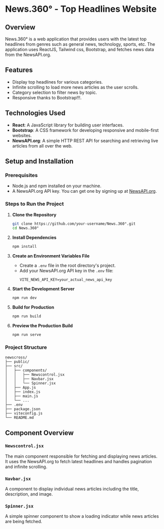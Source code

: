 # News.360° - Top Headlines Website

## Overview
News.360° is a web application that provides users with the latest top headlines from genres such as general news, technology, sports, etc. The application uses ReactJS, Tailwind css, Bootstrap, and fetches news data from the NewsAPI.org.

## Features
- Display top headlines for various categories.
- Infinite scrolling to load more news articles as the user scrolls.
- Category selection to filter news by topic.
- Responsive thanks to Bootstrap!!!.

## Technologies Used
- **React**: A JavaScript library for building user interfaces.
- **Bootstrap**: A CSS framework for developing responsive and mobile-first websites.
- **NewsAPI.org**: A simple HTTP REST API for searching and retrieving live articles from all over the web.

## Setup and Installation

### Prerequisites
- Node.js and npm installed on your machine.
- A NewsAPI.org API key. You can get one by signing up at [NewsAPI.org](https://newsapi.org/register).

### Steps to Run the Project

1. **Clone the Repository**
    ```bash
    git clone https://github.com/your-username/News.360°.git
    cd News.360°
    ```

2. **Install Dependencies**
    ```bash
    npm install
    ```

3. **Create an Environment Variables File**
    - Create a `.env` file in the root directory's project.
    - Add your NewsAPI.org API key in the `.env` file:
      ```env
      VITE_NEWS_API_KEY=your_actual_news_api_key
      ```

4. **Start the Development Server**
    ```bash
    npm run dev
    ```

5. **Build for Production**
    ```bash
    npm run build
    ```

6. **Preview the Production Build**
    ```bash
    npm run serve
    ```

### Project Structure
```
newscross/
├── public/
├── src/
│   ├── components/
│   │   ├── Newscontrol.jsx
│   │   ├── Navbar.jsx
│   │   └── Spinner.jsx
│   ├── App.js
│   ├── index.js
│   ├── main.js
│   └── ...
├── .env
├── package.json
├── viteconfig.js
└── README.md
```

## Component Overview

### `Newscontrol.jsx`
The main component responsible for fetching and displaying news articles. It uses the NewsAPI.org to fetch latest headlines and handles pagination and infinite scrolling.

### `Navbar.jsx`
A component to display individual news articles including the title, description, and image.

### `Spinner.jsx`
A simple spinner component to show a loading indicator while news articles are being fetched.

